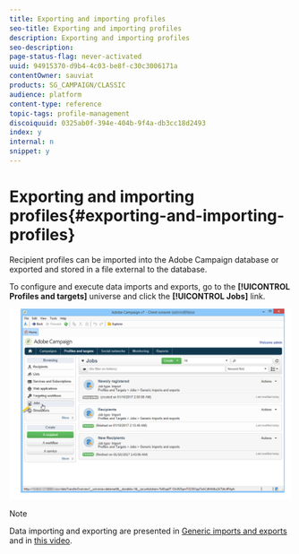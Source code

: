 ```yaml
---
title: Exporting and importing profiles
seo-title: Exporting and importing profiles
description: Exporting and importing profiles
seo-description: 
page-status-flag: never-activated
uuid: 94915370-d9b4-4c03-be8f-c30c3006171a
contentOwner: sauviat
products: SG_CAMPAIGN/CLASSIC
audience: platform
content-type: reference
topic-tags: profile-management
discoiquuid: 0325ab0f-394e-404b-9f4a-db3cc18d2493
index: y
internal: n
snippet: y
---
```


# Exporting and importing profiles{#exporting-and-importing-profiles}

Recipient profiles can be imported into the Adobe Campaign database or exported and stored in a file external to the database.

To configure and execute data imports and exports, go to the **[!UICONTROL Profiles and targets]** universe and click the **[!UICONTROL Jobs]** link.

![](assets/s_ncs_user_interface_import_link.png)

>[!NOTE]
>
>Data importing and exporting are presented in [Generic imports and exports](../../platform/using/generic-imports-and-exports.md) and in [this video](https://docs.campaign.adobe.com/doc/AC/en/Videos/Videos.html).

